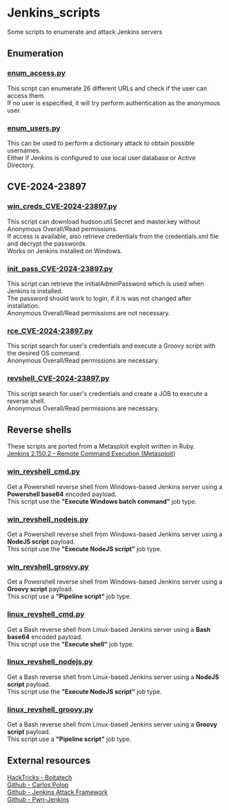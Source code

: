 # Jenkins_scripts
Some scripts to enumerate and attack Jenkins servers

## Enumeration

### [enum_access.py](enum_access.py/)
This script can enumerate 26 different URLs and check if the user can access them.\
If no user is especified, it will try perform authentication as the anonymous user.

### [enum_users.py](enum_users.py/)
This can be used to perform a dictionary attack to obtain possible usernames.\
Either if Jenkins is configured to use local user database or Active Directory.

## CVE-2024-23897

### [win_creds_CVE-2024-23897.py](win_creds_CVE-2024-23897.py/)
This script can download hudson.util.Secret and master.key without Anonymous Overall/Read permissions.\
If access is available, also retrieve credentials from the credentials.xml file and decrypt the passwords.\
Works on Jenkins installed on Windows.

### [init_pass_CVE-2024-23897.py](win_init_pass_CVE-2024-23897.py/)
This script can retrieve the initialAdminPassword which is used when Jenkins is installed.\
The password should work to login, if it is was not changed after installation.\
Anonymous Overall/Read permissions are not necessary.

### [rce_CVE-2024-23897.py](rce_CVE-2024-23897.py/)
This script search for user's credentials and execute a Groovy script with the desired OS command.\
Anonymous Overall/Read permissions are necessary.

### [revshell_CVE-2024-23897.py](revshell_CVE-2024-23897.py)
This script search for user's credentials and create a JOB to execute a reverse shell.\
Anonymous Overall/Read permissions are necessary.

## Reverse shells
These scripts are ported from a Metasploit exploit written in Ruby.\
[Jenkins 2.150.2 - Remote Command Execution (Metasploit)](https://www.exploit-db.com/exploits/46352)

### [win_revshell_cmd.py](win_revshell_cmd.py/)
Get a Powershell reverse shell from Windows-based Jenkins server using a **Powershell base64** encoded payload.\
This script use the **"Execute Windows batch command"** job type.

### [win_revshell_nodejs.py](win_revshell_nodejs.py/)
Get a Powershell reverse shell from Windows-based Jenkins server using a **NodeJS script** payload.\
This script use the **"Execute NodeJS script"** job type.

### [win_revshell_groovy.py](win_revshell_groovy.py/)
Get a Powershell reverse shell from Windows-based Jenkins server using a **Groovy script** payload.\
This script use a **"Pipeline script"** job type.

### [linux_revshell_cmd.py](linux_revshell_cmd.py/)
Get a Bash reverse shell from Linux-based Jenkins server using a **Bash base64** encoded payload.\
This script use the **"Execute shell"** job type.

### [linux_revshell_nodejs.py](linux_revshell_nodejs.py/)
Get a Bash reverse shell from Linux-based Jenkins server using a **NodeJS script** payload.\
This script use the **"Execute NodeJS script"** job type.

### [linux_revshell_groovy.py](linux_revshell_groovy.py/)
Get a Bash reverse shell from Linux-based Jenkins server using a **Groovy script** payload.\
This script use a **"Pipeline script"** job type.


## External resources
[HackTricks - Boitatech](https://hacktricks.boitatech.com.br/pentesting/pentesting-web/jenkins)\
[Github - Carlos Polop](https://github.com/carlospolop/hacktricks-cloud/tree/master/pentesting-ci-cd/jenkins-security)\
[Github - Jenkins Attack Framework](https://github.com/Accenture/jenkins-attack-framework)\
[Github - Pwn-Jenkins](https://github.com/gquere/pwn_jenkins)

